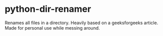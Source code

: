 # python-dir-renamer
Renames all files in a directory. Heavily based on a geeksforgeeks article.
Made for personal use while messing around.
